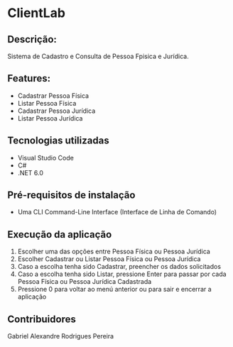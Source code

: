 # ClientLab

## Descrição:

Sistema de Cadastro e Consulta de Pessoa Fpisica e Jurídica.

## Features:

* Cadastrar Pessoa Física
* Listar Pessoa Física
* Cadastrar Pessoa Jurídica
* Listar Pessoa Jurídica

## Tecnologias utilizadas

* Visual Studio Code
* C#
* .NET 6.0

## Pré-requisitos de instalação

* Uma CLI Command-Line Interface (Interface de Linha de Comando)

## Execução da aplicação

1. Escolher uma das opções entre Pessoa Física ou Pessoa Jurídica
2. Escolher Cadastrar ou Listar Pessoa Física ou Pessoa Jurídica
3. Caso a escolha tenha sido Cadastrar, preencher os dados solicitados
4. Caso a escolha tenha sido Listar, pressione Enter para passar por cada Pessoa Física ou Pessoa Jurídica Cadastrada
5. Pressione 0 para voltar ao menú anterior ou para sair e encerrar a aplicação

## Contribuidores

Gabriel Alexandre Rodrigues Pereira
